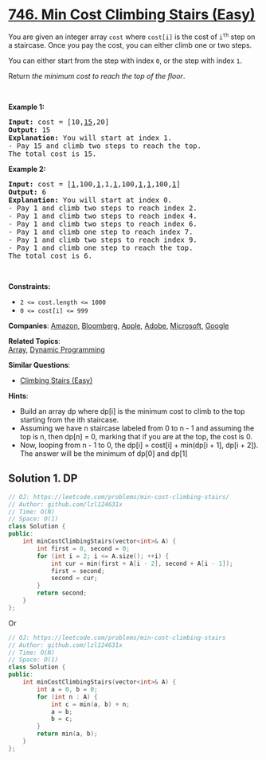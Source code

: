 # [746. Min Cost Climbing Stairs (Easy)](https://leetcode.com/problems/min-cost-climbing-stairs)

<p>You are given an integer array <code>cost</code> where <code>cost[i]</code> is the cost of <code>i<sup>th</sup></code> step on a staircase. Once you pay the cost, you can either climb one or two steps.</p>

<p>You can either start from the step with index <code>0</code>, or the step with index <code>1</code>.</p>

<p>Return <em>the minimum cost to reach the top of the floor</em>.</p>

<p>&nbsp;</p>
<p><strong class="example">Example 1:</strong></p>

<pre>
<strong>Input:</strong> cost = [10,<u>15</u>,20]
<strong>Output:</strong> 15
<strong>Explanation:</strong> You will start at index 1.
- Pay 15 and climb two steps to reach the top.
The total cost is 15.
</pre>

<p><strong class="example">Example 2:</strong></p>

<pre>
<strong>Input:</strong> cost = [<u>1</u>,100,<u>1</u>,1,<u>1</u>,100,<u>1</u>,<u>1</u>,100,<u>1</u>]
<strong>Output:</strong> 6
<strong>Explanation:</strong> You will start at index 0.
- Pay 1 and climb two steps to reach index 2.
- Pay 1 and climb two steps to reach index 4.
- Pay 1 and climb two steps to reach index 6.
- Pay 1 and climb one step to reach index 7.
- Pay 1 and climb two steps to reach index 9.
- Pay 1 and climb one step to reach the top.
The total cost is 6.
</pre>

<p>&nbsp;</p>
<p><strong>Constraints:</strong></p>

<ul>
	<li><code>2 &lt;= cost.length &lt;= 1000</code></li>
	<li><code>0 &lt;= cost[i] &lt;= 999</code></li>
</ul>


**Companies**:
[Amazon](https://leetcode.com/company/amazon), [Bloomberg](https://leetcode.com/company/bloomberg), [Apple](https://leetcode.com/company/apple), [Adobe](https://leetcode.com/company/adobe), [Microsoft](https://leetcode.com/company/microsoft), [Google](https://leetcode.com/company/google)

**Related Topics**:  
[Array](https://leetcode.com/tag/array), [Dynamic Programming](https://leetcode.com/tag/dynamic-programming)

**Similar Questions**:
* [Climbing Stairs (Easy)](https://leetcode.com/problems/climbing-stairs)

**Hints**:
* Build an array dp where dp[i] is the minimum cost to climb to the top starting from the ith staircase.
* Assuming we have n staircase labeled from 0 to n - 1 and assuming the top is n, then dp[n] = 0, marking that if you are at the top, the cost is 0.
* Now, looping from n - 1 to 0, the dp[i] = cost[i] + min(dp[i + 1], dp[i + 2]). The answer will be the minimum of dp[0] and dp[1]

## Solution 1. DP

```cpp
// OJ: https://leetcode.com/problems/min-cost-climbing-stairs/
// Author: github.com/lzl124631x
// Time: O(N)
// Space: O(1)
class Solution {
public:
    int minCostClimbingStairs(vector<int>& A) {
        int first = 0, second = 0;
        for (int i = 2; i <= A.size(); ++i) {
            int cur = min(first + A[i - 2], second + A[i - 1]);
            first = second;
            second = cur;
        }
        return second;
    }
};
```

Or

```cpp
// OJ: https://leetcode.com/problems/min-cost-climbing-stairs
// Author: github.com/lzl124631x
// Time: O(N)
// Space: O(1)
class Solution {
public:
    int minCostClimbingStairs(vector<int>& A) {
        int a = 0, b = 0;
        for (int n : A) {
            int c = min(a, b) + n;
            a = b;
            b = c;
        }
        return min(a, b);
    }
};
```
